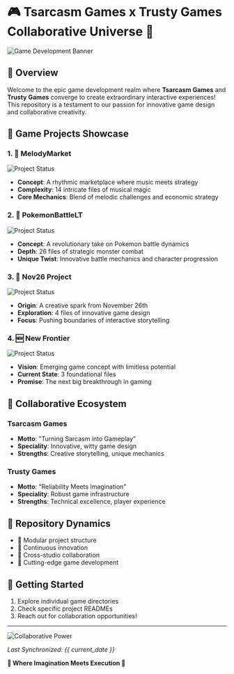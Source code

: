 # 🎮 Tsarcasm Games x Trusty Games Collaborative Universe 🚀

![Game Development Banner](https://img.shields.io/badge/Game%20Dev-Collaborative%20Magic-blueviolet?style=for-the-badge&logo=gamedevdotio)

## 🌟 Overview

Welcome to the epic game development realm where **Tsarcasm Games** and **Trusty Games** converge to create extraordinary interactive experiences! This repository is a testament to our passion for innovative game design and collaborative creativity.

## 🎲 Game Projects Showcase

### 1. 🎵 MelodyMarket
![Project Status](https://img.shields.io/badge/Status-In%20Development-brightgreen)
- **Concept**: A rhythmic marketplace where music meets strategy
- **Complexity**: 14 intricate files of musical magic
- **Core Mechanics**: Blend of melodic challenges and economic strategy

### 2. 🐉 PokemonBattleLT
![Project Status](https://img.shields.io/badge/Status-Experimental-orange)
- **Concept**: A revolutionary take on Pokemon battle dynamics
- **Depth**: 26 files of strategic monster combat
- **Unique Twist**: Innovative battle mechanics and character progression

### 3. 📅 Nov26 Project
![Project Status](https://img.shields.io/badge/Status-Experimental-orange)
- **Origin**: A creative spark from November 26th
- **Exploration**: 4 files of innovative game design
- **Focus**: Pushing boundaries of interactive storytelling

### 4. 🆕 New Frontier
![Project Status](https://img.shields.io/badge/Status-Experimental-orange)
- **Vision**: Emerging game concept with limitless potential
- **Current State**: 3 foundational files
- **Promise**: The next big breakthrough in gaming

## 🤝 Collaborative Ecosystem

### Tsarcasm Games
- **Motto**: "Turning Sarcasm into Gameplay"
- **Speciality**: Innovative, witty game design
- **Strengths**: Creative storytelling, unique mechanics

### Trusty Games
- **Motto**: "Reliability Meets Imagination"
- **Speciality**: Robust game infrastructure
- **Strengths**: Technical excellence, player experience

## 🚀 Repository Dynamics
- 🔹 Modular project structure
- 🔹 Continuous innovation
- 🔹 Cross-studio collaboration
- 🔹 Cutting-edge game development

## 🎯 Getting Started
1. Explore individual game directories
2. Check specific project READMEs
3. Reach out for collaboration opportunities!

---

![Collaborative Power](https://img.shields.io/badge/Powered%20By-Creativity%20%26%20Code-ff69b4)

*Last Synchronized: {{ current_date }}*

**🌈 Where Imagination Meets Execution 🌈**
